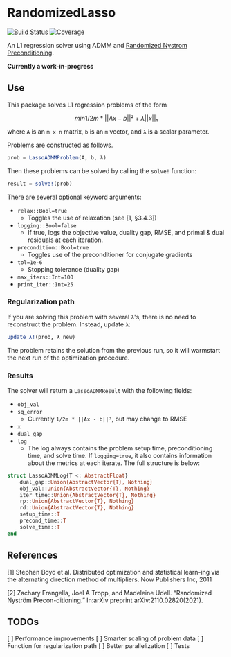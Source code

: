 # RandomizedLasso

[![Build Status](https://github.com/tjdiamandis/RandomizedLasso.jl/actions/workflows/CI.yml/badge.svg?branch=main)](https://github.com/tjdiamandis/RandomizedLasso.jl/actions/workflows/CI.yml?query=branch%3Amain)
[![Coverage](https://codecov.io/gh/tjdiamandis/RandomizedLasso.jl/branch/main/graph/badge.svg)](https://codecov.io/gh/tjdiamandis/RandomizedLasso.jl)

An L1 regression solver using ADMM and [Randomized Nystrom Preconditioning](https://arxiv.org/pdf/2110.02820).

**Currently a work-in-progress**

## Use
This package solves L1 regression problems of the form
```math
min     1/2m * ||Ax - b||² + λ||x||₁
```
where `A` is an `m x n` matrix, `b` is an `m` vector, and `λ` is a scalar parameter.

Problems are constructed as follows.
```julia
prob = LassoADMMProblem(A, b, λ)
```

Then these problems can be solved by calling the `solve!` function:
```julia
result = solve!(prob)
```
There are several optional keyword arguments:
- `relax::Bool=true`
    - Toggles the use of relaxation (see [1, §3.4.3])
- `logging::Bool=false`
    - If true, logs the objective value, duality gap, RMSE, and primal & dual residuals at each iteration.
- `precondition::Bool=true`
    - Toggles use of the preconditioner for conjugate gradients
- `tol=1e-6 `
    - Stopping tolerance (duality gap)
- `max_iters::Int=100 `
- `print_iter::Int=25` 


### Regularization path
If you are solving this problem with several `λ`'s, there is no need to reconstruct the problem. Instead, update `λ`:
```julia
update_λ!(prob, λ_new)
```
The problem retains the solution from the previous run, so it will warmstart the next run of the optimization procedure.


### Results
The solver will return a `LassoADMMResult` with the following fields:
- `obj_val`
- `sq_error`
    - Currently `1/2m * ||Ax - b||²`, but may change to RMSE
- `x`
- `dual_gap`
- `log`
    - The log always contains the problem setup time, preconditioning time, and solve time. If `logging=true`, it also contains information about the metrics at each iterate. The full structure is below:
```julia
struct LassoADMMLog{T <: AbstractFloat}
    dual_gap::Union{AbstractVector{T}, Nothing}
    obj_val::Union{AbstractVector{T}, Nothing}
    iter_time::Union{AbstractVector{T}, Nothing}
    rp::Union{AbstractVector{T}, Nothing}
    rd::Union{AbstractVector{T}, Nothing}
    setup_time::T
    precond_time::T
    solve_time::T
end
```


## References
[1] Stephen Boyd et al. Distributed optimization and statistical learn-ing via the alternating direction method of multipliers. Now Publishers Inc, 2011

[2] Zachary Frangella, Joel A Tropp, and Madeleine Udell. “Randomized Nyström Precon-ditioning.” In:arXiv preprint arXiv:2110.02820(2021).

## TODOs
[ ] Performance improvements
[ ] Smarter scaling of problem data
[ ] Function for regularization path
[ ] Better parallelization
[ ] Tests